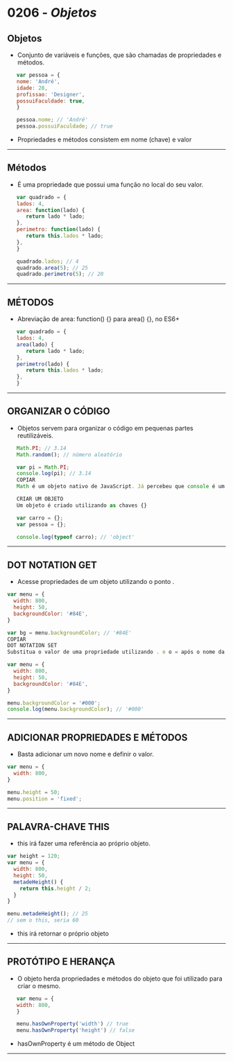# 0206 - *Objetos*

## Objetos

* Conjunto de variáveis e funções, que são chamadas de propriedades e métodos.

~~~javascript
   var pessoa = {
   nome: 'André',
   idade: 28,
   profissao: 'Designer',
   possuiFaculdade: true,
   }

   pessoa.nome; // 'André'
   pessoa.possuiFaculdade; // true
~~~

* Propriedades e métodos consistem em nome (chave) e valor

___

## Métodos

* É uma propriedade que possui uma função no local do seu valor.

~~~javascript
   var quadrado = {
   lados: 4,
   area: function(lado) {
      return lado * lado;
   },
   perimetro: function(lado) {
      return this.lados * lado;
   },
   }

   quadrado.lados; // 4
   quadrado.area(5); // 25
   quadrado.perimetro(5); // 20
~~~

___

## MÉTODOS

* Abreviação de area: function() {} para area() {}, no ES6+

~~~javascript
   var quadrado = {
   lados: 4,
   area(lado) {
      return lado * lado;
   },
   perimetro(lado) {
      return this.lados * lado;
   },
   }
~~~

___

## ORGANIZAR O CÓDIGO

* Objetos servem para organizar o código em pequenas partes reutilizáveis.

~~~javascript
   Math.PI; // 3.14
   Math.random(); // número aleatório

   var pi = Math.PI;
   console.log(pi); // 3.14
   COPIAR
   Math é um objeto nativo de JavaScript. Já percebeu que console é um objeto e log() um método?

   CRIAR UM OBJETO
   Um objeto é criado utilizando as chaves {}

   var carro = {};
   var pessoa = {};

   console.log(typeof carro); // 'object'
~~~

___

## DOT NOTATION GET

* Acesse propriedades de um objeto utilizando o ponto .

~~~javascript
var menu = {
  width: 800,
  height: 50,
  backgroundColor: '#84E',
}

var bg = menu.backgroundColor; // '#84E'
COPIAR
DOT NOTATION SET
Substitua o valor de uma propriedade utilizando . e o = após o nome da mesma.

var menu = {
  width: 800,
  height: 50,
  backgroundColor: '#84E',
}

menu.backgroundColor = '#000';
console.log(menu.backgroundColor); // '#000'
~~~

___

## ADICIONAR PROPRIEDADES E MÉTODOS

* Basta adicionar um novo nome e definir o valor.

~~~javascript
var menu = {
  width: 800,
}

menu.height = 50;
menu.position = 'fixed';
~~~

___

## PALAVRA-CHAVE THIS

* this irá fazer uma referência ao próprio objeto.

~~~javascript
var height = 120;
var menu = {
  width: 800,
  height: 50,
  metadeHeight() {
    return this.height / 2;
  }
}

menu.metadeHeight(); // 25
// sem o this, seria 60
~~~

* this irá retornar o próprio objeto

___

## PROTÓTIPO E HERANÇA

* O objeto herda propriedades e métodos do objeto que foi utilizado para criar o mesmo.

~~~javascript
   var menu = {
   width: 800,
   }

   menu.hasOwnProperty('width') // true
   menu.hasOwnProperty('height') // false
~~~

* hasOwnProperty é um método de Object

___
